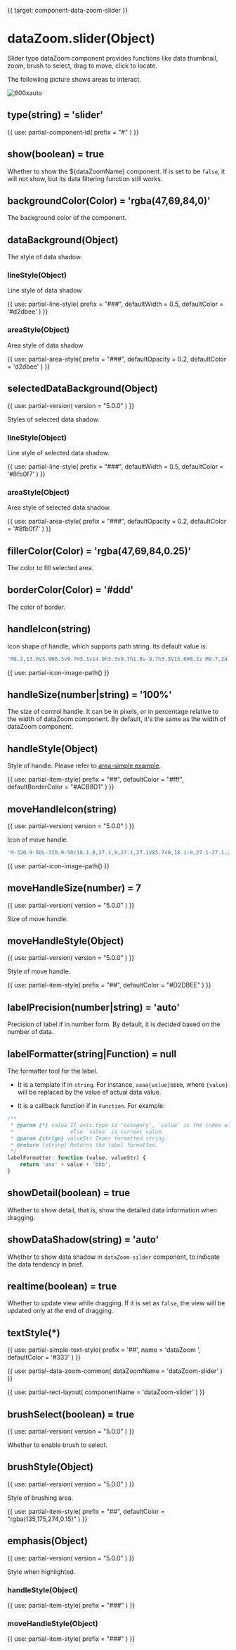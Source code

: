 
{{ target: component-data-zoom-slider }}

# dataZoom.slider(Object)

Slider type dataZoom component provides functions like data thumbnail, zoom, brush to select, drag to move, click to locate.

The followling picture shows areas to interact.

![600xauto](~dataZoom-zone.png)

## type(string) = 'slider'

{{ use: partial-component-id(
    prefix = "#"
) }}

## show(boolean) = true

<ExampleUIControlBoolean default="true" />

Whether to show the ${dataZoomName} component. If is set to be `false`, it will not show, but its data filtering function still works.

## backgroundColor(Color) = 'rgba(47,69,84,0)'

<ExampleUIControlColor default="rgba(47,69,84,0)" />

The background color of the component.

## dataBackground(Object)

The style of data shadow.

### lineStyle(Object)

Line style of data shadow

{{ use: partial-line-style(
    prefix = "###",
    defaultWidth = 0.5,
    defaultColor = '#d2dbee'
) }}

### areaStyle(Object)

Area style of data shadow

{{ use: partial-area-style(
    prefix = "###",
    defaultOpacity = 0.2,
    defaultColor = 'd2dbee'
) }}

## selectedDataBackground(Object)

{{ use: partial-version(
    version = "5.0.0"
) }}

Styles of selected data shadow.

### lineStyle(Object)

Line style of selected data shadow.

{{ use: partial-line-style(
    prefix = "###",
    defaultWidth = 0.5,
    defaultColor = '#8fb0f7'
) }}

### areaStyle(Object)

Area style of selected data shadow.

{{ use: partial-area-style(
    prefix = "###",
    defaultOpacity = 0.2,
    defaultColor = '#8fb0f7'
) }}

## fillerColor(Color) = 'rgba(47,69,84,0.25)'

<ExampleUIControlColor default="rgba(167,183,204,0.4)" />

The color to fill selected area.

## borderColor(Color) = '#ddd'

<ExampleUIControlColor default="#ddd" />

The color of border.

## handleIcon(string)

<ExampleUIControlIcon />

Icon shape of handle, which supports path string. Its default value is:
```ts
'M8.2,13.6V3.9H6.3v9.7H3.1v14.9h3.3v9.7h1.8v-9.7h3.3V13.6H8.2z M9.7,24.4H4.8v-1.4h4.9V24.4z M9.7,19.1H4.8v-1.4h4.9V19.1z'
```

{{ use: partial-icon-image-path() }}

## handleSize(number|string) = '100%'

<ExampleUIControlPercent min="0" step="1" default="100%" />

The size of control handle. It can be in pixels, or in percentage relative to the width of dataZoom component. By default, it's the same as the width of dataZoom component.

## handleStyle(Object)

Style of handle. Please refer to [area-simple example](${galleryEditorPath}area-simple).

{{ use: partial-item-style(
    prefix = "##",
    defaultColor = "#fff",
    defaultBorderColor = "#ACB8D1"
) }}

## moveHandleIcon(string)

<ExampleUIControlIcon />

{{ use: partial-version(
    version = "5.0.0"
) }}

Icon of move handle.

```ts
'M-320.9-50L-320.9-50c18.1,0,27.1,9,27.1,27.1V85.7c0,18.1-9,27.1-27.1,27.1l0,0c-18.1,0-27.1-9-27.1-27.1V-22.9C-348-41-339-50-320.9-50z M-212.3-50L-212.3-50c18.1,0,27.1,9,27.1,27.1V85.7c0,18.1-9,27.1-27.1,27.1l0,0c-18.1,0-27.1-9-27.1-27.1V-22.9C-239.4-41-230.4-50-212.3-50z M-103.7-50L-103.7-50c18.1,0,27.1,9,27.1,27.1V85.7c0,18.1-9,27.1-27.1,27.1l0,0c-18.1,0-27.1-9-27.1-27.1V-22.9C-130.9-41-121.8-50-103.7-50z'
```

{{ use: partial-icon-image-path() }}

## moveHandleSize(number) = 7

<ExampleUIControlNumber min="0" step="1" default="7" />

{{ use: partial-version(
    version = "5.0.0"
) }}

Size of move handle.

## moveHandleStyle(Object)

{{ use: partial-version(
    version = "5.0.0"
) }}

Style of move handle.

{{ use: partial-item-style(
    prefix = "##",
    defaultColor = "#D2DBEE"
) }}

## labelPrecision(number|string) = 'auto'

<ExampleUIControlNumber min="0" step="1" />

Precision of label if in number form. By default, it is decided based on the number of data.

## labelFormatter(string|Function) = null

The formatter tool for the label.

+ It is a template if in `string`. For instance, `aaaa{value}bbbb`, where `{value}` will be replaced by the value of actual data value.

+ It is a callback function if in `Function`. For example:

```javascript
/**
 * @param {*} value If axis.type is 'category', `value` is the index of axis.data.
 *                  else `value` is current value.
 * @param {strign} valueStr Inner formatted string.
 * @return {string} Returns the label formatted.
 */
labelFormatter: function (value, valueStr) {
    return 'aaa' + value + 'bbb';
}
```

## showDetail(boolean) = true

<ExampleUIControlBoolean default="true" />

Whether to show detail, that is, show the detailed data information when dragging.

## showDataShadow(string) = 'auto'

<ExampleUIControlBoolean />

Whether to show data shadow in `dataZoom-silder` component, to indicate the data tendency in brief.

## realtime(boolean) = true

<ExampleUIControlBoolean default="true" />

Whether to update view while dragging. If it is set as `false`, the view will be updated only at the end of dragging.

## textStyle(*)

{{ use: partial-simple-text-style(
    prefix = '##',
    name = 'dataZoom ',
    defaultColor = '#333'
) }}

{{ use: partial-data-zoom-common(
    dataZoomName = 'dataZoom-slider'
) }}

{{ use: partial-rect-layout(
    componentName = 'dataZoom-slider'
) }}

## brushSelect(boolean) = true

{{ use: partial-version(
    version = "5.0.0"
) }}

Whether to enable brush to select.

## brushStyle(Object)

{{ use: partial-version(
    version = "5.0.0"
) }}

Style of brushing area.

{{ use: partial-item-style(
    prefix = "##",
    defaultColor = "rgba(135,175,274,0.15)"
) }}

## emphasis(Object)

{{ use: partial-version(
    version = "5.0.0"
) }}

Style when highlighted.

### handleStyle(Object)

{{ use: partial-item-style(
    prefix = "###"
) }}

### moveHandleStyle(Object)

{{ use: partial-item-style(
    prefix = "###"
) }}

